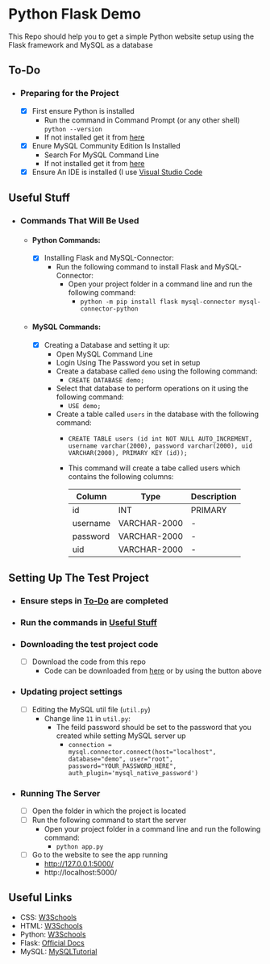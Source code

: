 # Python Flask Demo

This Repo should help you to get a simple Python website setup using the Flask framework and MySQL as a database

## To-Do
- ### Preparing for the Project
  - [x] First ensure Python is installed 
       - Run the command in Command Prompt (or any other shell) ```python --version```
       - If not installed get it from [here](https://www.python.org/ftp/python/3.8.5/python-3.8.5.exe)
  - [x] Enure MySQL Community Edition Is Installed  
       - Search For MySQL Command Line
       - If not installed get it from [here](https://dev.mysql.com/get/Downloads/MySQLInstaller/mysql-installer-community-8.0.21.0.msi)
  - [x] Ensure An IDE is installed (I use [Visual Studio Code](https://code.visualstudio.com)
 
## Useful Stuff
- ### Commands That Will Be Used
    - #### Python Commands:
        - [x] Installing Flask and MySQL-Connector:
           - Run the following command to install Flask and MySQL-Connector:
               - Open your project folder in a command line and run the following command:
                   - ```python -m pip install flask mysql-connector mysql-connector-python```
    - #### MySQL Commands:
        - [x] Creating a Database and setting it up:
          - Open MySQL Command Line
          - Login Using The Password you set in setup
          - Create a database called ```demo``` using the following command:
             - ```CREATE DATABASE demo;```
          - Select that database to perform operations on it using the following command:
             - ```USE demo;```
          - Create a table called ```users``` in the database with the following command:
             - ```CREATE TABLE users (id int NOT NULL AUTO_INCREMENT, username varchar(2000), password varchar(2000), uid VARCHAR(2000), PRIMARY KEY (id));```
             - This command will create a tabe called users which contains the following columns:

                | Column | Type | Description |
                | ------ | ------ | ------ | 
                | id | INT | PRIMARY |
                | username | VARCHAR-2000 | - |
                | password | VARCHAR-2000 | - |
                | uid | VARCHAR-2000 | - |
                
## Setting Up The Test Project
 - ### Ensure steps in [To-Do](https://github.com/amitojsingh366/python-flask-demo#to-do) are completed
 - ### Run the commands in [Useful Stuff](https://github.com/amitojsingh366/python-flask-demo#useful-stuff)
 - ### Downloading the test project code
    - [ ] Download the code from this repo
       - Code can be downloaded from [here](https://github.com/amitojsingh366/python-flask-demo/archive/master.zip) or by using the button above
- ### Updating project settings
   - [ ] Editing the MySQL util file (`util.py`)
      - Change line `11` in `util.py`:
         - The feild password should be set to the password that you created while setting MySQL    server up
            - ```connection = mysql.connector.connect(host="localhost", database="demo", user="root", password="YOUR_PASSWORD_HERE", auth_plugin='mysql_native_password')```
- ### Running The Server
   - [ ] Open the folder in which the project is located
   - [ ] Run the following command to start the server
      - Open your project folder in a command line and run the following command:
        - ```python app.py```
   - [ ] Go to the website to see the app running
      - http://127.0.0.1:5000/ 
      - http://localhost:5000/
## Useful Links
- CSS: [W3Schools](https://www.w3schools.com/css/)
- HTML: [W3Schools](https://www.w3schools.com/html/)
- Python: [W3Schools](https://www.w3schools.com/python/)
- Flask: [Official Docs](https://flask.palletsprojects.com/en/1.1.x/)
- MySQL: [MySQLTutorial](https://www.mysqltutorial.org/basic-mysql-tutorial.aspx)
